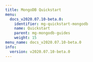 ```yaml
---
title: MongoDB Quickstart
menu:
  docs_v2020.07.10-beta.0:
    identifier: mg-quickstart-mongodb
    name: Quickstart
    parent: mg-mongodb-guides
    weight: 15
menu_name: docs_v2020.07.10-beta.0
info:
  version: v2020.07.10-beta.0
---
```


